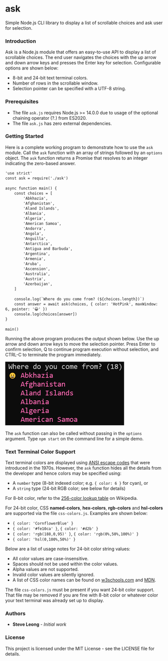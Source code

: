 # ask
Simple Node.js CLI library to display a list of scrollable choices and ask user for selection.

### Introduction
Ask is a Node.js module that offers an easy-to-use API to display a list of scrollable choices.
The end user navigates the choices with the up arrow and down arrow keys and presses the Enter
key for selection. Configurable options are shown below:
- 8-bit and 24-bit text terminal colors.
- Number of rows in the scrollable window.
- Selection pointer can be specified with a UTF-8 string.

### Prerequisites
- The file `ask.js` requires Node.js >= 14.0.0 due to usage of the optional chaining operator (?.) from ES2020.
- The file `ask.js` has zero external dependencies.

### Getting Started
Here is a complete working program to demonstrate how to use the `ask` module.
Call the `ask` function with an array of strings followed by an `options` object.
The `ask` function returns a Promise that resolves to an integer indicating
the zero-based answer.

```
'use strict'
const ask = require('./ask')

async function main() {
    const choices = [
        'Abkhazia',
        'Afghanistan',
        'Aland Islands',
        'Albania',
        'Algeria',
        'American Samoa',
        'Andorra',
        'Angola',
        'Anguilla',
        'Antarctica',
        'Antigua and Barbuda',
        'Argentina',
        'Armenia',
        'Aruba',
        'Ascension',
        'Australia',
        'Austria',
        'Azerbaijan',
    ]

    console.log(`Where do you come from? (${choices.length})`)
    const answer = await ask(choices, { color: 'HotPink', maxWindow: 6, pointer: '😀' })
    console.log(choices[answer])
}

main()
```

Running the above program produces the output shown below. Use the up arrow and down arrow keys
to move the selection pointer. Press Enter to confirm selection, Q to continue program execution
without selection, and CTRL-C to terminate the program immediately.

![Screenshot](images/ask.png)

The `ask` function can also be called without passing in the `options` argument.
Type `npm start` on the command line for a simple demo.

### Text Terminal Color Support
Text terminal colors are displayed using
[ANSI escape codes](https://en.wikipedia.org/wiki/ANSI_escape_code) that were introduced in the 1970s.
However, the `ask` function hides all the details from the developer and hence colors may be
specified using:
- A `number` type (8-bit indexed color; e.g. `{ color: 6 }` for cyan), or
- A `string` type (24-bit RGB color; see below for details)

For 8-bit color, refer to the [256-color lookup table](https://en.wikipedia.org/wiki/ANSI_escape_code#8-bit)
on Wikipedia.

For 24-bit color, CSS **named-colors**, **hex-colors**, **rgb-colors** and **hsl-colors** are supported
via the file `css-colors.js`. Examples are shown below:
- `{ color: 'CornflowerBlue' }`
- `{ color: '#fe10ca' }`, `{ color: '#d2b' }`
- `{ color: 'rgb(188,0,95)' }`, `{ color: 'rgb(0%,50%,100%)' }`
- `{ color: 'hsl(0,100%,50%)' }`

Below are a list of usage notes for 24-bit color string values:
- All color values are case-insensitive.
- Spaces should not be used within the color values.
- Alpha values are not supported.
- Invalid color values are silently ignored.
- A list of CSS color names can be found on
  [w3schools.com](https://www.w3schools.com/cssref/css_colors.asp) and
  [MDN](https://developer.mozilla.org/en-US/docs/Web/CSS/color_value).

The file `css-colors.js` must be present if you want 24-bit color support. That file may be removed if
you are fine with 8-bit color or whatever color your text terminal was already set up to display.

### Authors
* **Steve Leong** - *Initial work*

### License
This project is licensed under the MIT License - see the LICENSE file for details.
